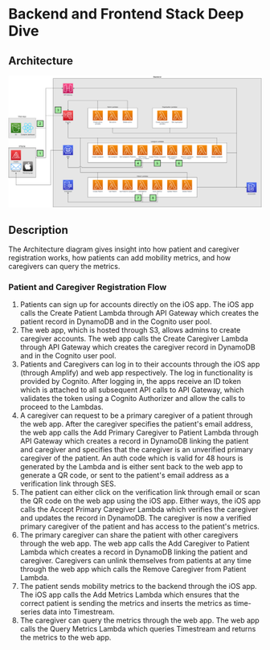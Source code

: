 # Backend and Frontend Stack Deep Dive

## Architecture
![alt text](./images/architecture_labelled.png)

## Description
The Architecture diagram gives insight into how patient and caregiver registration works, how patients can add mobility metrics, and how caregivers can query the metrics.

### Patient and Caregiver Registration Flow
1. Patients can sign up for accounts directly on the iOS app. The iOS app calls the Create Patient Lambda through API Gateway which creates the patient record in DynamoDB and in the Cognito user pool.
2. The web app, which is hosted through S3, allows admins to create caregiver accounts. The web app calls the Create Caregiver Lambda through API Gateway which creates the caregiver record in DynamoDB and in the Cognito user pool.
3. Patients and Caregivers can log in to their accounts through the iOS app (through Amplify) and web app respectively. The log in functionality is provided by Cognito. After logging in, the apps receive an ID token which is attached to all subsequent API calls to API Gateway, which validates the token using a Cognito Authorizer and allow the calls to proceed to the Lambdas.
4. A caregiver can request to be a primary caregiver of a patient through the web app. After the caregiver specifies the patient's email address, the web app calls the Add Primary Caregiver to Patient Lambda through API Gateway which creates a record in DynamoDB linking the patient and caregiver and specifies that the caregiver is an unverified primary caregiver of the patient. An auth code which is valid for 48 hours is generated by the Lambda and is either sent back to the web app to generate a QR code, or sent to the patient's email address as a verification link through SES.
5. The patient can either click on the verification link through email or scan the QR code on the web app using the iOS app. Either ways, the iOS app calls the Accept Primary Caregiver Lambda which verifies the caregiver and updates the record in DynamoDB. The caregiver is now a verified primary caregiver of the patient and has access to the patient's metrics.
6. The primary caregiver can share the patient with other caregivers through the web app. The web app calls the Add Caregiver to Patient Lambda which creates a record in DynamoDB linking the patient and caregiver. Caregivers can unlink themselves from patients at any time through the web app which calls the Remove Caregiver from Patient Lambda.
7. The patient sends mobility metrics to the backend through the iOS app. The iOS app calls the Add Metrics Lambda which ensures that the correct patient is sending the metrics and inserts the metrics as time-series data into Timestream.
8. The caregiver can query the metrics through the web app. The web app calls the Query Metrics Lambda which queries Timestream and returns the metrics to the web app.